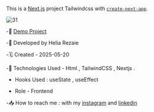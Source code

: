 This is a [Next.js](https://nextjs.org) project Tailwindcss with [`create-next-app`](https://github.com/vercel/next.js/tree/canary/packages/create-next-app).

![31](https://github.com/user-attachments/assets/1b0d5668-a03e-4ef6-8d14-c1da1c487a48)



-🔗 [Demo Project](https://online-shop-one-gules.vercel.app/)

-🙍 Developed by Helia Rezaie

-🗓️ Created - 2025-05-20

-📱 Technologies Used - Html , TailwindCSS , Nextjs .

- Hooks Used : useState , useEffect

- Role - Frontend

-📥 How to reach me : with my [instagram](https://www.instagram.com/helia.web) and [linkedin](https://www.linkedin.com/in/helia-rezaie-web)


